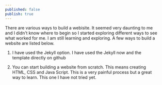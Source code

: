 ```yaml
---
published: false
publish: true
---
```

There are various ways to build a webisite. It seemed very daunting to me and I didn't know where to begin so I started exploring different ways to see what worked for me.  I am still learning and exploring. A few ways to build a website are listed below.

1. I have used the Jekyll option. I have used the Jekyll now and the template directly on github

4. You can start building a website from scratch. This means creating HTML, CSS and Java Script. This is a very painful process but a great way to learn. This one I have  not tried yet.


